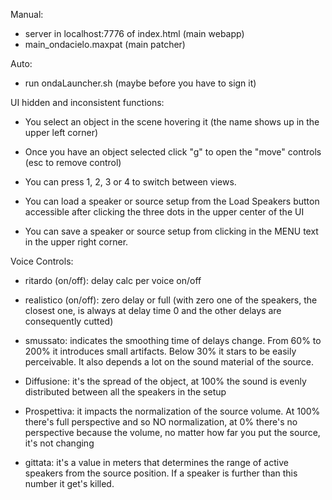 Manual:

- server in localhost:7776 of index.html (main webapp)
- main_ondacielo.maxpat (main patcher)

Auto:

- run ondaLauncher.sh (maybe before you have to sign it)

UI hidden and inconsistent functions:

- You select an object in the scene hovering it (the name shows up in the upper left corner)

- Once you have an object selected click "g" to open the "move" controls (esc to remove control)

- You can press 1, 2, 3 or 4 to switch between views.

- You can load a speaker or source setup from the Load Speakers button accessible after clicking the three dots in the upper center of the UI

- You can save a speaker or source setup from clicking in the MENU text in the upper right corner.

Voice Controls:

- ritardo (on/off): delay calc per voice on/off

- realistico (on/off): zero delay or full (with zero one of the speakers, the closest one, is always at delay time 0 and the other delays are consequently cutted)

- smussato: indicates the smoothing time of delays change. From 60% to 200% it introduces small artifacts. Below 30% it stars to be easily perceivable. It also depends a lot on the sound material of the source.

- Diffusione: it's the spread of the object, at 100% the sound is evenly distributed between all the speakers in the setup

- Prospettiva: it impacts the normalization of the source volume. At 100% there's full perspective and so NO normalization, at 0% there's no perspective because the volume, no matter how far you put the source, it's not changing

- gittata: it's a value in meters that determines the range of active speakers from the source position. If a speaker is further than this number it get's killed.
